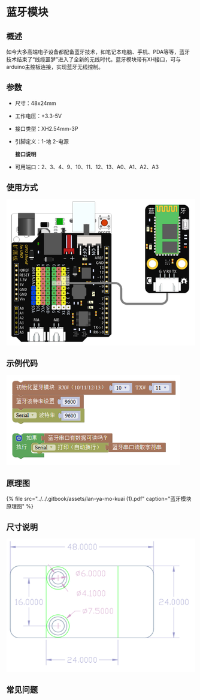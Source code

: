 # 蓝牙模块

## 概述

如今大多高端电子设备都配备蓝牙技术，如笔记本电脑、手机、PDA等等，蓝牙技术结束了“线缆噩梦”进入了全新的无线时代。蓝牙模块带有XH接口，可与arduino主控板连接，实现蓝牙无线控制。

## 参数

* 尺寸：48x24mm
* 工作电压：+3.3-5V
* 接口类型：XH2.54mm-3P
* 引脚定义：1-地 2-电源

  **接口说明**

* 可用端口：2、3、4、9、10、11、12、13、A0、A1、A2、A3

## 使用方式

![](../../.gitbook/assets/arduino-34.png)

## 示例代码

![](../../.gitbook/assets/arduino-89.png)

## 原理图

{% file src="../../.gitbook/assets/lan-ya-mo-kuai \(1\).pdf" caption="蓝牙模块原理图" %}

## 尺寸说明

![](../../.gitbook/assets/arduino-01.png)

## 常见问题


